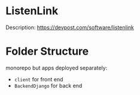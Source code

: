 # ListenLink
Description: https://devpost.com/software/listenlink
# Folder Structure
monorepo but apps deployed separately:
- `client` for front end
- `BackendDjango` for back end
